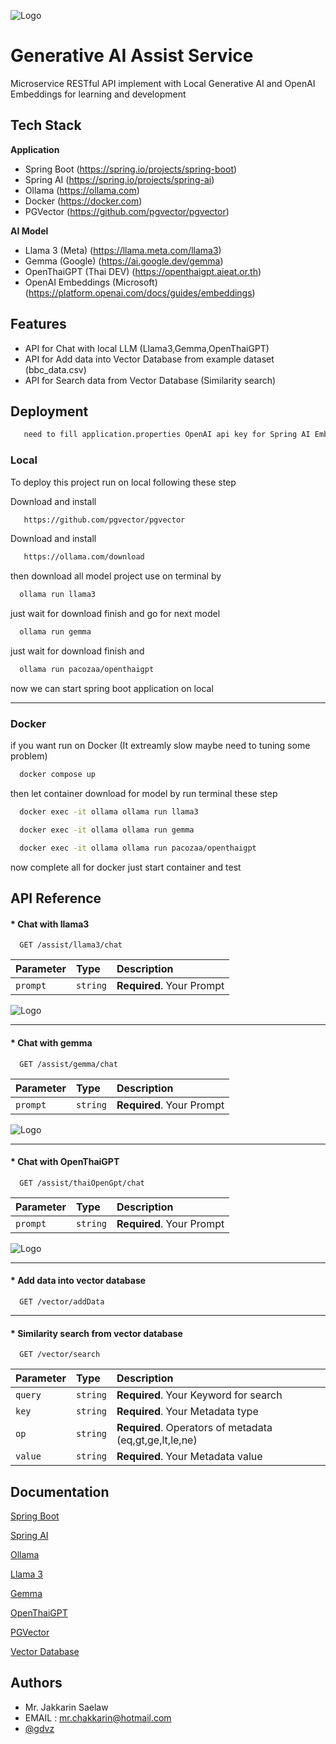 
![Logo](https://assets-global.website-files.com/59e16042ec229e00016d3a66/6441d5f76d21e1e4dee9ffa2_Gen%20AI%20blog_Blog%20hero.png)
# Generative AI Assist Service

Microservice RESTful API implement with Local Generative AI and OpenAI Embeddings for learning and development


## Tech Stack

**Application** 
- Spring Boot (https://spring.io/projects/spring-boot)
- Spring AI (https://spring.io/projects/spring-ai)
- Ollama (https://ollama.com)
- Docker (https://docker.com)
- PGVector (https://github.com/pgvector/pgvector)
  
**AI Model**
- Llama 3 (Meta) (https://llama.meta.com/llama3)
- Gemma (Google) (https://ai.google.dev/gemma)
- OpenThaiGPT (Thai DEV) (https://openthaigpt.aieat.or.th)
- OpenAI Embeddings (Microsoft) (https://platform.openai.com/docs/guides/embeddings)

## Features

- API for Chat with local LLM (Llama3,Gemma,OpenThaiGPT)
- API for Add data into Vector Database from example dataset (bbc_data.csv)
- API for Search data from Vector Database (Similarity search)

    
## Deployment
```bash
   need to fill application.properties OpenAI api key for Spring AI EmbeddingClient
```
### Local
To deploy this project run on local following these step

Download and install
```bash
   https://github.com/pgvector/pgvector
```
Download and install
```bash
   https://ollama.com/download
```
then download all model project use on terminal by
```bash
  ollama run llama3
```
just wait for download finish and go for next model
```bash
  ollama run gemma
```
just wait for download finish and
```bash
  ollama run pacozaa/openthaigpt
```
now we can start spring boot application on local

------------
### Docker
if you want run on Docker (It extreamly slow maybe need to tuning some problem) 

```bash
  docker compose up
```
then let container download for model by run terminal these step
```bash
  docker exec -it ollama ollama run llama3
```
```bash
  docker exec -it ollama ollama run gemma
```
```bash
  docker exec -it ollama ollama run pacozaa/openthaigpt
```
now complete all for docker just start container and test
## API Reference

#### * Chat with llama3

```http
  GET /assist/llama3/chat
```

| Parameter | Type     | Description                |
| :-------- | :------- | :------------------------- |
| `prompt` | `string` | **Required**. Your Prompt |

![Logo](https://coinaute.com/wp-content/uploads/2023/11/Design-sans-titre-46.png)

------------

#### * Chat with gemma

```http
  GET /assist/gemma/chat
```

| Parameter | Type     | Description                |
| :-------- | :------- | :------------------------- |
| `prompt` | `string` | **Required**. Your Prompt |

![Logo](https://helios-i.mashable.com/imagery/articles/00veJ5qeI90cfXdfFzUfCrv/hero-image.fill.size_1248x702.v1708464912.jpg)

------------

#### * Chat with OpenThaiGPT

```http
  GET /assist/thaiOpenGpt/chat
```

| Parameter | Type     | Description                |
| :-------- | :------- | :------------------------- |
| `prompt` | `string` | **Required**. Your Prompt |

![Logo](https://www.thephuketnews.com/photo/listing/2024/1707375278_1-org.jpg)

------------

#### * Add data into vector database

```http
  GET /vector/addData
```

------------

#### * Similarity search from vector database

```http
  GET /vector/search
```

| Parameter | Type     | Description                |
| :-------- | :------- | :------------------------- |
| `query` | `string` | **Required**. Your Keyword for search |
| `key` | `string` | **Required**. Your Metadata type |
| `op` | `string` | **Required**. Operators of metadata (eq,gt,ge,lt,le,ne) |
| `value` | `string` | **Required**. Your Metadata value |

## Documentation
[Spring Boot](https://docs.spring.io/spring-boot/docs/current/reference/html/documentation.html)

[Spring AI](https://docs.spring.io/spring-ai/reference/index.html)

[Ollama](https://ollama.com/blog)

[Llama 3](https://ai.meta.com/blog/meta-llama-3)

[Gemma](https://ai.google.dev/gemma/docs/model_card)

[OpenThaiGPT](https://openthaigpt.aieat.or.th)

[PGVector](https://github.com/pgvector/pgvector)

[Vector Database](https://www.vultureprime.com/blogs/vector-database)



## Authors

- Mr. Jakkarin Saelaw 
- EMAIL : mr.chakkarin@hotmail.com
- [@gdvz](https://github.com/gdvz) 

